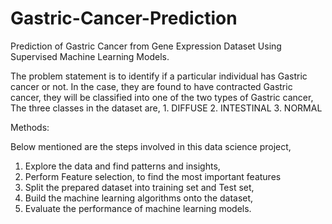 # Gastric-Cancer-Prediction
Prediction of Gastric Cancer from Gene Expression Dataset Using Supervised Machine Learning Models.

The problem statement is to identify if a particular individual has Gastric cancer or not. In the case, they are found to have contracted Gastric cancer, they will be classified into one of the two types of Gastric cancer,
The three classes in the dataset are,
                1.	DIFFUSE
                2.	INTESTINAL
                3.	NORMAL

Methods:

Below mentioned are the steps involved in this data science project,
1.	Explore the data and find patterns and insights,
2.	Perform Feature selection, to find the most important features
3.	Split the prepared dataset into training set and Test set,
4.	Build the machine learning algorithms onto the dataset,
5.	Evaluate the performance of machine learning models.

